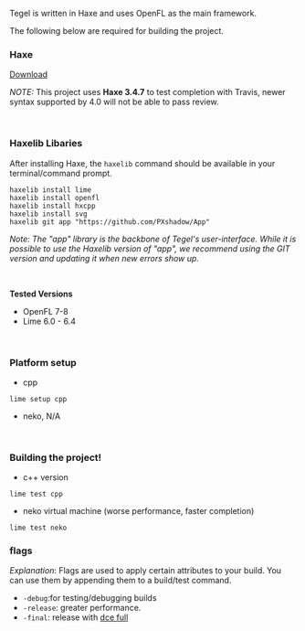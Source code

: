 Tegel is written in Haxe and uses OpenFL as the main framework.

The following below are required for building the project.

### Haxe ###
[Download](https://haxe.org/download/) 

*NOTE:* This project uses **Haxe 3.4.7** to test completion with Travis, newer syntax supported by 4.0 will not be able to pass review.

<br>

### Haxelib Libaries ###
After installing Haxe, the `haxelib` command should be available in your terminal/command prompt.

``` SH
haxelib install lime
haxelib install openfl
haxelib install hxcpp
haxelib install svg
haxelib git app "https://github.com/PXshadow/App"
```

*Note: The "app" library is the backbone of Tegel's user-interface. While it is possible to use the Haxelib version of "app", we recommend using the GIT version and updating it when new errors show up.*

<br>

**Tested Versions**
* OpenFL 7-8
* Lime 6.0 - 6.4

<br>

### Platform setup ###
* cpp
``` SH
lime setup cpp
```
* neko, N/A

<br>

### **Building the project!** ###

* c++ version
``` SH
lime test cpp
```
* neko virtual machine (worse performance, faster completion)
``` SH
lime test neko
```

### flags ###
*Explanation*: Flags are used to apply certain attributes to your build. You can use them by appending them to a build/test command.

* `-debug`:for testing/debugging builds
* `-release`: greater performance.
* `-final`: release with [dce full](https://haxe.org/manual/cr-dce.html)


